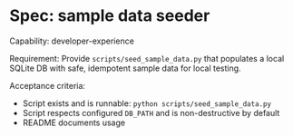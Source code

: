 <!-- OPENSPEC:START -->

# Spec: sample data seeder

Capability: developer-experience

Requirement: Provide `scripts/seed_sample_data.py` that populates a local SQLite DB with safe, idempotent sample data for local testing.

Acceptance criteria:

- Script exists and is runnable: `python scripts/seed_sample_data.py`
- Script respects configured `DB_PATH` and is non-destructive by default
- README documents usage

<!-- OPENSPEC:END -->
